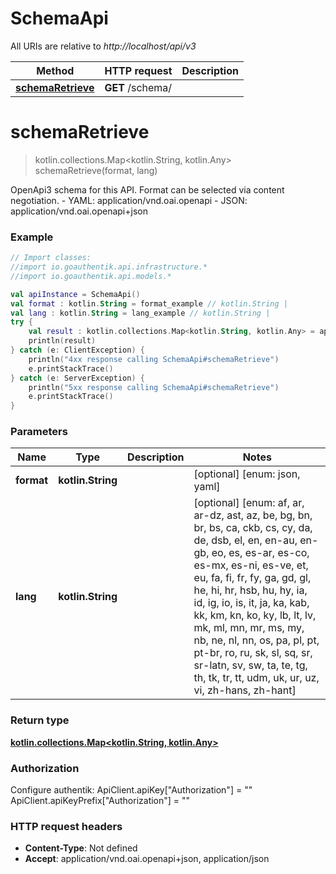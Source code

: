 # SchemaApi

All URIs are relative to *http://localhost/api/v3*

Method | HTTP request | Description
------------- | ------------- | -------------
[**schemaRetrieve**](SchemaApi.md#schemaRetrieve) | **GET** /schema/ | 


<a id="schemaRetrieve"></a>
# **schemaRetrieve**
> kotlin.collections.Map&lt;kotlin.String, kotlin.Any&gt; schemaRetrieve(format, lang)



OpenApi3 schema for this API. Format can be selected via content negotiation.  - YAML: application/vnd.oai.openapi - JSON: application/vnd.oai.openapi+json

### Example
```kotlin
// Import classes:
//import io.goauthentik.api.infrastructure.*
//import io.goauthentik.api.models.*

val apiInstance = SchemaApi()
val format : kotlin.String = format_example // kotlin.String | 
val lang : kotlin.String = lang_example // kotlin.String | 
try {
    val result : kotlin.collections.Map<kotlin.String, kotlin.Any> = apiInstance.schemaRetrieve(format, lang)
    println(result)
} catch (e: ClientException) {
    println("4xx response calling SchemaApi#schemaRetrieve")
    e.printStackTrace()
} catch (e: ServerException) {
    println("5xx response calling SchemaApi#schemaRetrieve")
    e.printStackTrace()
}
```

### Parameters

Name | Type | Description  | Notes
------------- | ------------- | ------------- | -------------
 **format** | **kotlin.String**|  | [optional] [enum: json, yaml]
 **lang** | **kotlin.String**|  | [optional] [enum: af, ar, ar-dz, ast, az, be, bg, bn, br, bs, ca, ckb, cs, cy, da, de, dsb, el, en, en-au, en-gb, eo, es, es-ar, es-co, es-mx, es-ni, es-ve, et, eu, fa, fi, fr, fy, ga, gd, gl, he, hi, hr, hsb, hu, hy, ia, id, ig, io, is, it, ja, ka, kab, kk, km, kn, ko, ky, lb, lt, lv, mk, ml, mn, mr, ms, my, nb, ne, nl, nn, os, pa, pl, pt, pt-br, ro, ru, sk, sl, sq, sr, sr-latn, sv, sw, ta, te, tg, th, tk, tr, tt, udm, uk, ur, uz, vi, zh-hans, zh-hant]

### Return type

[**kotlin.collections.Map&lt;kotlin.String, kotlin.Any&gt;**](kotlin.Any.md)

### Authorization


Configure authentik:
    ApiClient.apiKey["Authorization"] = ""
    ApiClient.apiKeyPrefix["Authorization"] = ""

### HTTP request headers

 - **Content-Type**: Not defined
 - **Accept**: application/vnd.oai.openapi+json, application/json


